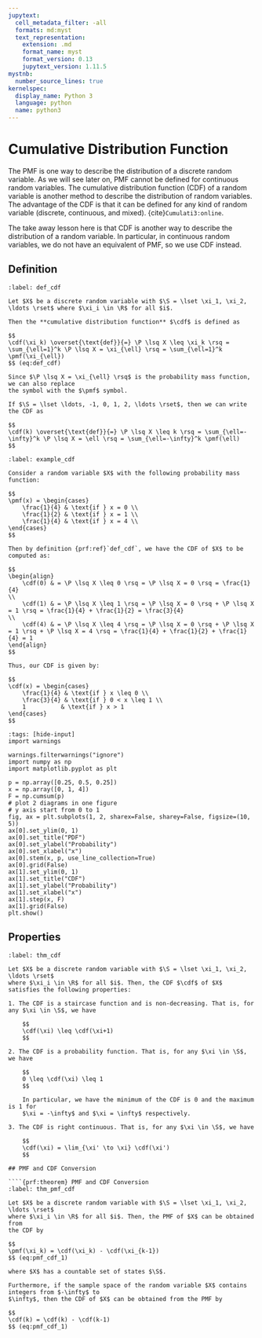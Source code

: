```yaml
---
jupytext:
  cell_metadata_filter: -all
  formats: md:myst
  text_representation:
    extension: .md
    format_name: myst
    format_version: 0.13
    jupytext_version: 1.11.5
mystnb:
  number_source_lines: true
kernelspec:
  display_name: Python 3
  language: python
  name: python3
---
```


# Cumulative Distribution Function

The PMF is one way to describe the distribution of a discrete random variable. As we will see later on,
PMF cannot be defined for continuous random variables. The cumulative distribution function (CDF) 
of a random variable is another method to describe the distribution of random variables.
The advantage of the CDF is that it can be defined for any kind of random variable (discrete, 
continuous, and mixed). {cite}`Cumulati3:online`.

The take away lesson here is that CDF is another way to describe the distribution of a random variable.
In particular, in continuous random variables, we do not have an equivalent of PMF, so we use CDF instead.

## Definition

````{prf:definition} Cumulative Distribution Function
:label: def_cdf

Let $X$ be a discrete random variable with $\S = \lset \xi_1, \xi_2, \ldots \rset$ where $\xi_i \in \R$ for all $i$.

Then the **cumulative distribution function** $\cdf$ is defined as 

$$
\cdf(\xi_k) \overset{\text{def}}{=} \P \lsq X \leq \xi_k \rsq = \sum_{\ell=1}^k \P \lsq X = \xi_{\ell} \rsq = \sum_{\ell=1}^k \pmf(\xi_{\ell})
$$ (eq:def_cdf)

Since $\P \lsq X = \xi_{\ell} \rsq$ is the probability mass function, we can also replace 
the symbol with the $\pmf$ symbol.

If $\S = \lset \ldots, -1, 0, 1, 2, \ldots \rset$, then we can write the CDF as

$$
\cdf(k) \overset{\text{def}}{=} \P \lsq X \leq k \rsq = \sum_{\ell=-\infty}^k \P \lsq X = \ell \rsq = \sum_{\ell=-\infty}^k \pmf(\ell)
$$
````

````{prf:example} CDF 
:label: example_cdf

Consider a random variable $X$ with the following probability mass function:

$$
\pmf(x) = \begin{cases}
    \frac{1}{4} & \text{if } x = 0 \\
    \frac{1}{2} & \text{if } x = 1 \\
    \frac{1}{4} & \text{if } x = 4 \\
\end{cases}
$$

Then by definition {prf:ref}`def_cdf`, we have the CDF of $X$ to be computed as:

$$
\begin{align}
    \cdf(0) & = \P \lsq X \leq 0 \rsq = \P \lsq X = 0 \rsq = \frac{1}{4}                                                                           \\
    \cdf(1) & = \P \lsq X \leq 1 \rsq = \P \lsq X = 0 \rsq + \P \lsq X = 1 \rsq = \frac{1}{4} + \frac{1}{2} = \frac{3}{4}                          \\
    \cdf(4) & = \P \lsq X \leq 4 \rsq = \P \lsq X = 0 \rsq + \P \lsq X = 1 \rsq + \P \lsq X = 4 \rsq = \frac{1}{4} + \frac{1}{2} + \frac{1}{4} = 1
\end{align}
$$

Thus, our CDF is given by:

$$
\cdf(x) = \begin{cases}
    \frac{1}{4} & \text{if } x \leq 0 \\
    \frac{3}{4} & \text{if } 0 < x \leq 1 \\
    1          & \text{if } x > 1
\end{cases}
$$
````

```{code-cell} ipython3
:tags: [hide-input]
import warnings

warnings.filterwarnings("ignore")
import numpy as np
import matplotlib.pyplot as plt

p = np.array([0.25, 0.5, 0.25])
x = np.array([0, 1, 4])
F = np.cumsum(p)
# plot 2 diagrams in one figure
# y axis start from 0 to 1
fig, ax = plt.subplots(1, 2, sharex=False, sharey=False, figsize=(10, 5))
ax[0].set_ylim(0, 1)
ax[0].set_title("PDF")
ax[0].set_ylabel("Probability")
ax[0].set_xlabel("x")
ax[0].stem(x, p, use_line_collection=True)
ax[0].grid(False)
ax[1].set_ylim(0, 1)
ax[1].set_title("CDF")
ax[1].set_ylabel("Probability")
ax[1].set_xlabel("x")
ax[1].step(x, F)
ax[1].grid(False)
plt.show()
```

## Properties

````{prf:theorem} Properties of CDF
:label: thm_cdf

Let $X$ be a discrete random variable with $\S = \lset \xi_1, \xi_2, \ldots \rset$ 
where $\xi_i \in \R$ for all $i$. Then, the CDF $\cdf$ of $X$ satisfies the following properties:

1. The CDF is a staircase function and is non-decreasing. That is, for any $\xi \in \S$, we have

    $$
    \cdf(\xi) \leq \cdf(\xi+1)
    $$

2. The CDF is a probability function. That is, for any $\xi \in \S$, we have

    $$
    0 \leq \cdf(\xi) \leq 1
    $$

    In particular, we have the minimum of the CDF is 0 and the maximum is 1 for 
    $\xi = -\infty$ and $\xi = \infty$ respectively.

3. The CDF is right continuous. That is, for any $\xi \in \S$, we have

    $$
    \cdf(\xi) = \lim_{\xi' \to \xi} \cdf(\xi')
    $$

## PMF and CDF Conversion

````{prf:theorem} PMF and CDF Conversion
:label: thm_pmf_cdf

Let $X$ be a discrete random variable with $\S = \lset \xi_1, \xi_2, \ldots \rset$ 
where $\xi_i \in \R$ for all $i$. Then, the PMF of $X$ can be obtained from 
the CDF by

$$
\pmf(\xi_k) = \cdf(\xi_k) - \cdf(\xi_{k-1})
$$ (eq:pmf_cdf_1)

where $X$ has a countable set of states $\S$. 

Furthermore, if the sample space of the random variable $X$ contains integers from $-\infty$ to
$\infty$, then the CDF of $X$ can be obtained from the PMF by

$$
\cdf(k) = \cdf(k) - \cdf(k-1)
$$ (eq:pmf_cdf_1)
````



